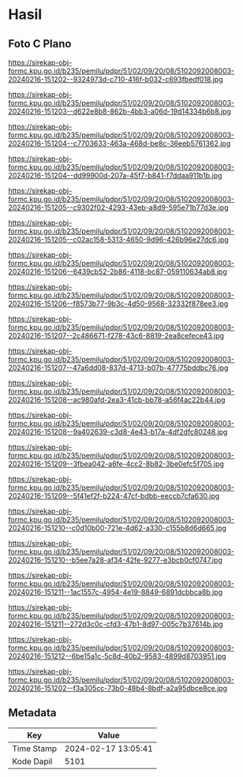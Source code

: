 # Hasil

## Foto C Plano

https://sirekap-obj-formc.kpu.go.id/b235/pemilu/pdpr/51/02/09/20/08/5102092008003-20240216-151202--9324973d-c710-416f-b032-c693fbedf018.jpg

https://sirekap-obj-formc.kpu.go.id/b235/pemilu/pdpr/51/02/09/20/08/5102092008003-20240216-151203--d622e8b8-862b-4bb3-a06d-19d14334b6b8.jpg

https://sirekap-obj-formc.kpu.go.id/b235/pemilu/pdpr/51/02/09/20/08/5102092008003-20240216-151204--c7703633-463a-468d-be8c-36eeb5761362.jpg

https://sirekap-obj-formc.kpu.go.id/b235/pemilu/pdpr/51/02/09/20/08/5102092008003-20240216-151204--dd99900d-207a-45f7-b841-f7ddaa911b1b.jpg

https://sirekap-obj-formc.kpu.go.id/b235/pemilu/pdpr/51/02/09/20/08/5102092008003-20240216-151205--c9302f02-4293-43eb-a8d9-595e71b77d3e.jpg

https://sirekap-obj-formc.kpu.go.id/b235/pemilu/pdpr/51/02/09/20/08/5102092008003-20240216-151205--c02ac158-5313-4650-9d96-426b96e27dc6.jpg

https://sirekap-obj-formc.kpu.go.id/b235/pemilu/pdpr/51/02/09/20/08/5102092008003-20240216-151206--6439cb52-2b86-4118-bc87-059110634ab8.jpg

https://sirekap-obj-formc.kpu.go.id/b235/pemilu/pdpr/51/02/09/20/08/5102092008003-20240216-151206--f8573b77-9b3c-4d50-9568-32332f878ee3.jpg

https://sirekap-obj-formc.kpu.go.id/b235/pemilu/pdpr/51/02/09/20/08/5102092008003-20240216-151207--2c486671-f278-43c6-8819-2ea8cefece43.jpg

https://sirekap-obj-formc.kpu.go.id/b235/pemilu/pdpr/51/02/09/20/08/5102092008003-20240216-151207--47a6dd08-837d-4713-b07b-47775bddbc76.jpg

https://sirekap-obj-formc.kpu.go.id/b235/pemilu/pdpr/51/02/09/20/08/5102092008003-20240216-151208--ac980afd-2ea3-41cb-bb78-a56f4ac22b44.jpg

https://sirekap-obj-formc.kpu.go.id/b235/pemilu/pdpr/51/02/09/20/08/5102092008003-20240216-151208--9a402639-c3d8-4e43-b17a-4df2dfc80248.jpg

https://sirekap-obj-formc.kpu.go.id/b235/pemilu/pdpr/51/02/09/20/08/5102092008003-20240216-151209--3fbea042-a6fe-4cc2-8b82-3be0efc5f705.jpg

https://sirekap-obj-formc.kpu.go.id/b235/pemilu/pdpr/51/02/09/20/08/5102092008003-20240216-151209--5f41ef2f-b224-47cf-bdbb-eeccb7cfa630.jpg

https://sirekap-obj-formc.kpu.go.id/b235/pemilu/pdpr/51/02/09/20/08/5102092008003-20240216-151210--c0d10b00-721e-4d62-a330-c155b8d6d665.jpg

https://sirekap-obj-formc.kpu.go.id/b235/pemilu/pdpr/51/02/09/20/08/5102092008003-20240216-151210--b5ee7a28-af34-42fe-9277-e3bcb0cf0747.jpg

https://sirekap-obj-formc.kpu.go.id/b235/pemilu/pdpr/51/02/09/20/08/5102092008003-20240216-151211--1ac1557c-4954-4e19-8849-6891dcbbca8b.jpg

https://sirekap-obj-formc.kpu.go.id/b235/pemilu/pdpr/51/02/09/20/08/5102092008003-20240216-151211--272d3c0c-cfd3-47b1-8d97-005c7b37614b.jpg

https://sirekap-obj-formc.kpu.go.id/b235/pemilu/pdpr/51/02/09/20/08/5102092008003-20240216-151212--6be15a1c-5c8d-40b2-9583-4899d8703951.jpg

https://sirekap-obj-formc.kpu.go.id/b235/pemilu/pdpr/51/02/09/20/08/5102092008003-20240216-151202--f3a305cc-73b0-48b4-8bdf-a2a95dbce8ce.jpg


## Metadata

| Key        | Value               |
| ---------- | ------------------- |
| Time Stamp | 2024-02-17 13:05:41 |
| Kode Dapil | 5101                |



